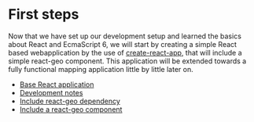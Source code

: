 # First steps

Now that we have set up our development setup and learned the basics about React
and EcmaScript 6, we will start by creating a simple React based webapplication
by the use of [create-react-app](https://github.com/facebook/create-react-app),
that will include a simple react-geo component. This application will be extended
towards a fully functional mapping application little by little later on.

  * [Base React application](first-steps/create-react-app.md)
  * [Development notes](first-steps/webpack-hotreload.md)
  * [Include react-geo dependency](first-steps/basispakete.md)
  * [Include a react-geo component](first-steps/erste-komponente.md)
